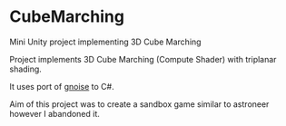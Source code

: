 # CubeMarching
Mini Unity project implementing 3D Cube Marching

Project implements 3D Cube Marching (Compute Shader) with triplanar shading.

It uses port of [gnoise](https://github.com/TheTryton/gnoise/tree/NET) to C#.

Aim of this project was to create a sandbox game similar to astroneer however I abandoned it.
